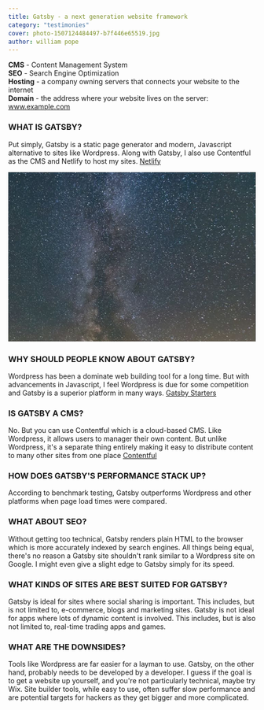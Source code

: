 ```yaml
---
title: Gatsby - a next generation website framework
category: "testimonies"
cover: photo-1507124484497-b7f446e65519.jpg
author: william pope
---
```


**CMS** - Content Management System<br />
**SEO** - Search Engine Optimization<br />
**Hosting** - a company owning servers that connects your website to the internet<br />
**Domain** - the address where your website lives on the server: www.example.com

### WHAT IS GATSBY?
Put simply, Gatsby is a static page generator and modern, Javascript alternative to sites like Wordpress. Along with Gatsby, I also use Contentful as the CMS and Netlify to host my sites. [Netlify](https://www.netlify.com/)

![unsplash.com](./photo-1507124484497-b7f446e65519.jpg)

### WHY SHOULD PEOPLE KNOW ABOUT GATSBY?
Wordpress has been a dominate web building tool for a long time. But with advancements in Javascript, I feel Wordpress is due for some competition and Gatsby is a superior platform in many ways. [Gatsby Starters](https://www.gatsbyjs.org/starters/?v=2)

### IS GATSBY A CMS?
No. But you can use Contentful which is a cloud-based CMS. Like Wordpress, it allows users to manager their own content. But unlike Wordpress, it's a separate thing entirely making it easy to distribute content to many other sites from one place [Contentful](https://contentful.com)

### HOW DOES GATSBY'S PERFORMANCE STACK UP?
According to benchmark testing, Gatsby outperforms Wordpress and other platforms when page load times were compared.

### WHAT ABOUT SEO?
Without getting too technical, Gatsby renders plain HTML to the browser which is more accurately indexed by search engines. All things being equal, there's no reason a Gatsby site shouldn't rank similar to a Wordpress site on Google. I might even give a slight edge to Gatsby simply for its speed.

### WHAT KINDS OF SITES ARE BEST SUITED FOR GATSBY?
Gatsby is ideal for sites where social sharing is important. This includes, but is not limited to, e-commerce, blogs and marketing sites. Gatsby is not ideal for apps where lots of dynamic content is involved. This includes, but is also not limited to, real-time trading apps and games.

### WHAT ARE THE DOWNSIDES?
Tools like Wordpress are far easier for a layman to use. Gatsby, on the other hand, probably needs to be developed by a developer. I guess if the goal is to get a website up yourself, and you're not particularly technical, maybe try Wix. Site builder tools, while easy to use, often suffer slow performance and are potential targets for hackers as they get bigger and more complicated.

